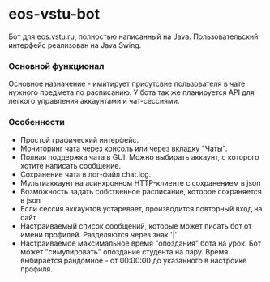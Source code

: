 # eos-vstu-bot
Бот для eos.vstu.ru, полностью написанный на Java.
Пользовательский интерфейс реализован на Java Swing.

### Основной функционал
Основное назначение - имитирует присутсвие пользователя в чате нужного 
предмета по расписанию. У бота так же планируется API для легкого управления
аккаунтами и чат-сессиями.

### Особенности
* Простой графический интерфейс.
* Мониторинг чата через консоль или через вкладку "Чаты".
* Полная поддержка чата в GUI. Можно выбирать аккаунт, с которого
хотите написать сообщение.
* Сохранение чата в лог-файл chat.log.
* Мультиаккаунт на асинхронном HTTP-клиенте с сохранением в json
* Возможность задать собственное расписание, которое сохраняется в json
* Если сессия аккаунтов устаревает, производится повторный вход на сайт
* Настраиваемый список сообщений, которые может писать бот 
    от имени профилей. Разделяются через знак '|'
* Настраиваемое максимальное время "опоздания" бота на урок. Бот может 
    "симулировать" опоздание студента на пару. Время выбирается рандомное -
    от 00:00:00 до указанного в настройке профиля.
